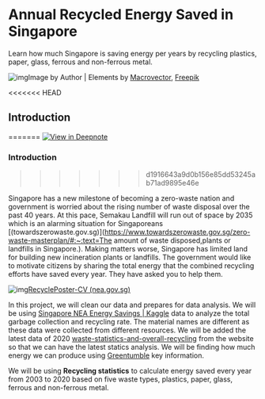 # Annual Recycled Energy Saved in Singapore

Learn how much Singapore is saving energy per years by recycling plastics, paper, glass, ferrous and non-ferrous metal.

![img](https://cdn-images-1.medium.com/max/1200/1*pPftZq64VshXiRY-KqozyQ.jpeg)Image by Author | Elements by [Macrovector](https://www.freepik.com/macrovector), [Freepik](https://www.freepik.com/freepik)

<<<<<<< HEAD
## Introduction
=======
[![View in Deepnote](https://deepnote.com/static/buttons/view-in-deepnote-white.svg)](https://deepnote.com/viewer/github/kingabzpro/Annual-Recycled-Energy-Saved-in-Singapore/blob/main/notebook.ipynb)

### Introduction
>>>>>>> d1916643a9d0b156e85dd53245ab71ad9895e46e

Singapore has a new milestone of becoming a zero-waste nation and government is worried about the rising number of waste disposal over the past 40 years. At this pace, Semakau Landfill will run out of space by 2035 which is an alarming situation for Singaporeans [(towardszerowaste.gov.sg)](https://www.towardszerowaste.gov.sg/zero-waste-masterplan/#:~:text=The amount of waste disposed,plants or landfills in Singapore.). Making matters worse, Singapore has limited land for building new incineration plants or landfills. The government would like to motivate citizens by sharing the total energy that the combined recycling efforts have saved every year. They have asked you to help them.

![img](https://cdn-images-1.medium.com/max/800/1*Wqc7Wkhgqf9Ss7k2ne5rgA.jpeg)[RecyclePoster-CV (nea.gov.sg)](https://www.nea.gov.sg/docs/default-source/our-services/3r-poster.pdf)

In this project, we will clean our data and prepares for data analysis. We will be using [Singapore NEA Energy Savings | Kaggle](https://www.kaggle.com/eminbasturk/singapore-nea-energy-savings) data to analyze the total garbage collection and recycling rate. The material names are different as these data were collected from different resources. We will be added the latest data of 2020 [waste-statistics-and-overall-recycling](https://www.nea.gov.sg/our-services/waste-management/waste-statistics-and-overall-recycling) from the website so that we can have the latest statics analysis. We will be finding how much energy we can produce using [Greentumble](https://greentumble.com/how-does-recycling-save-energy/) key information.

We will be using **Recycling statistics** to calculate energy saved every year from 2003 to 2020 based on five waste types, plastics, paper, glass, ferrous and non-ferrous metal.
